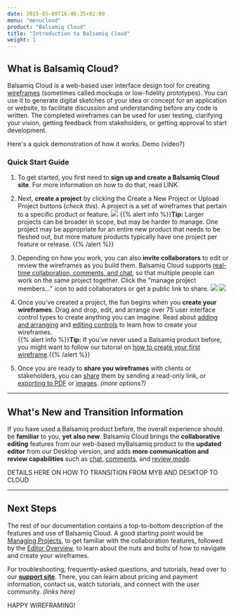 ```yaml
---
date: 2015-05-09T16:46:35+02:00
menu: "menucloud"
product: "Balsamiq Cloud"
title: "Introduction to Balsamiq Cloud"
weight: 1
---
```


## What is Balsamiq Cloud?

Balsamiq Cloud is a web-based user interface design tool for creating [wireframes](https://support.balsamiq.com/resources/whatarewireframes/) (sometimes called mockups or low-fidelity prototypes). You can use it to generate digital sketches of your idea or concept for an application or website, to facilitate discussion and understanding before any code is written. The completed wireframes can be used for user testing, clarifying your vision, getting feedback from stakeholders, or getting approval to start development.

Here's a quick demonstration of how it works.
Demo (video?)

### Quick Start Guide

1. To get started, you first need to **sign up and create a Balsamiq Cloud site**. For more information on how to do that, read LINK.

1. Next, **create a project** by clicking the Create a New Project or Upload Project buttons (*check this*). A project is a set of wireframes that pertain to a specific product or feature. 
![](//media.balsamiq.com/img/support/docs/cloud/create-project.png)
{{% alert info %}}**Tip:** Larger projects can be broader in scope, but may be harder to manage. One project may be appropriate for an entire new product that needs to be fleshed out, but more mature products typically have one project per feature or release. {{% /alert %}}

1. Depending on how you work, you can also **invite collaborators** to edit or review the wireframes as you build them. Balsamiq Cloud supports [real-time collaboration, comments, and chat](../collaborating/), so that multiple people can work on the same project together. Click the "manage project members..." icon to add collaborators or get a public link to share.
![](//media.balsamiq.com/img/support/docs/cloud/manage-project-members.png)
![](//media.balsamiq.com/img/support/docs/bw/reviewing-mode.png)

1. Once you've created a project, the fun begins when you **create your wireframes**. Drag and drop, edit, and arrange over 75 user interface control types to create anything you can imagine. Read about [adding and arranging](../adding-controls/) and [editing controls](../editing-controls/) to learn how to create your wireframes.  
{{% alert info %}}**Tip:** If you've never used a Balsamiq product before, you might want to follow our tutorial on [how to create your first wireframe](link).{{% /alert %}}

1. Once you are ready to **share you wireframes** with clients or stakeholders, you can [share](../sharing/) them by sending a read-only link, or [exporting to PDF](link) or [images](link). *(more options?)* 


---

## What's New and Transition Information

If you have used a Balsamiq product before, the overall experience should be **familiar** to you, **yet also new**. Balsamiq Cloud brings the **collaborative editing** features from our web-based myBalsamiq product to the **updated editor** from our Desktop version, and adds **more communication and review capabilities** such as [chat](link), [comments](link), and [review mode](link). 

DETAILS HERE ON HOW TO TRANSITION FROM MYB AND DESKTOP TO CLOUD

---

## Next Steps

The rest of our documentation contains a top-to-bottom description of the features and use of Balsamiq Cloud. A good starting point would be [Managing Projects](../projects/), to get familiar with the collaboration features, followed by the [Editor Overview](../overview/), to learn about the nuts and bolts of how to navigate and create your wireframes.

For troubleshooting, frequently-asked questions, and tutorials, head over to our **[support site](//support.balsamiq.com)**. There, you can learn about pricing and payment information, contact us, watch tutorials, and connect with the user community. *(links here)*

HAPPY WIREFRAMING!
